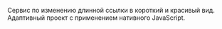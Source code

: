Сервис по изменению длинной ссылки в короткий и красивый вид. Адаптивный проект с применением нативного JavaScript. 
